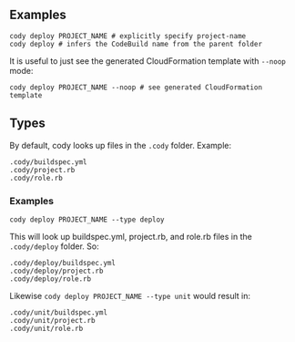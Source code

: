 ## Examples

    cody deploy PROJECT_NAME # explicitly specify project-name
    cody deploy # infers the CodeBuild name from the parent folder

It is useful to just see the generated CloudFormation template with `--noop` mode:

    cody deploy PROJECT_NAME --noop # see generated CloudFormation template

## Types

By default, cody looks up files in the `.cody` folder.  Example:

    .cody/buildspec.yml
    .cody/project.rb
    .cody/role.rb

### Examples

    cody deploy PROJECT_NAME --type deploy

This will look up buildspec.yml, project.rb, and role.rb files in the `.cody/deploy` folder. So:

    .cody/deploy/buildspec.yml
    .cody/deploy/project.rb
    .cody/deploy/role.rb

Likewise `cody deploy PROJECT_NAME --type unit` would result in:

    .cody/unit/buildspec.yml
    .cody/unit/project.rb
    .cody/unit/role.rb
